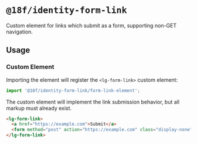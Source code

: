 # `@18f/identity-form-link`

Custom element for links which submit as a form, supporting non-GET navigation.

## Usage

### Custom Element

Importing the element will register the `<lg-form-link>` custom element:

```ts
import '@18f/identity-form-link/form-link-element';
```

The custom element will implement the link submission behavior, but all markup must already exist.

```html
<lg-form-link>
  <a href="https://example.com">Submit</a>
  <form method="post" action="https://example.com" class="display-none"></form>
</lg-form-link>
```
